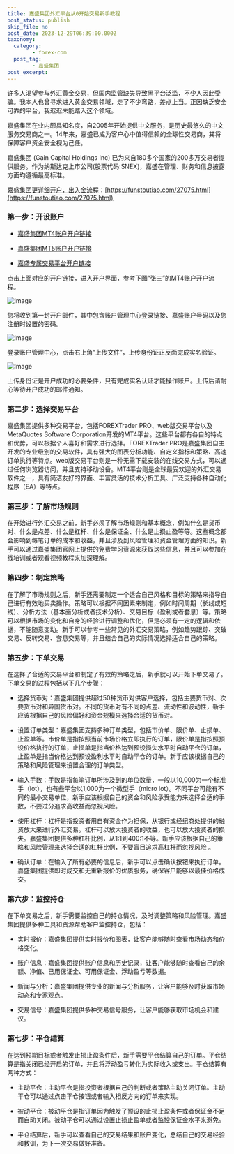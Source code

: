 ```yaml
---
title: 嘉盛集团外汇平台从0开始交易新手教程
post_status: publish
skip_file: no
post_date: 2023-12-29T06:39:00.000Z
taxonomy:
  category:
        - forex-com
  post_tag:
        - 嘉盛集团
post_excerpt: 
---
```

许多人渴望参与外汇黄金交易，但国内监管缺失导致黑平台泛滥，不少人因此受骗。我本人也曾寻求进入黄金交易领域，走了不少弯路，差点上当。正因缺乏安全可靠的平台，我迟迟未能踏入这个领域。

嘉盛集团在业内颇具知名度，自2005年开始提供中文服务，是历史最悠久的中文服务交易商之一。14年来，嘉盛已成为客户心中值得信赖的全球性交易商，其将保障客户资金安全视为己任。

嘉盛集团 (Gain Capital Holdings Inc) 已为来自180多个国家的200多万交易者提供服务。作为纳斯达克上市公司(股票代码:SNEX)，嘉盛在管理、财务和信息披露方面均遵循最高标准。

[嘉盛集团更详细开户，出入金流程](https://funstoutiao.com/27075.html)：[https://funstoutiao.com/27075.html](https://funstoutiao.com/27075.html)

### 第一步：开设账户

* [嘉盛集团MT4账户开户链接](https://s.ssgg.net/jsmt4)

* [嘉盛集团MT5账户开户链接](https://s.ssgg.net/jsmt5)

* [嘉盛专属交易平台开户链接](https://s.ssgg.net/js)

点击上面对应的开户链接，进入开户界面，参考下图“张三”的MT4账户开户流程。

![Image](https://prod-files-secure.s3.us-west-2.amazonaws.com/39ed1227-6d7d-4570-be36-9ccd4a2c4241/7a167aea-686b-400d-af59-4e18eb607a40/640.png?X-Amz-Algorithm=AWS4-HMAC-SHA256&X-Amz-Content-Sha256=UNSIGNED-PAYLOAD&X-Amz-Credential=ASIAZI2LB466TFX6BBG3%2F20251008%2Fus-west-2%2Fs3%2Faws4_request&X-Amz-Date=20251008T161309Z&X-Amz-Expires=3600&X-Amz-Security-Token=IQoJb3JpZ2luX2VjECcaCXVzLXdlc3QtMiJGMEQCIEbs2IbKtm0bHwi37BGIxtJBs1O4XfJI5twYPhPKmk1VAiBIjqMnkFTLl%2FXRyQT7VK8iUnQbqE5UhI6mKPJoK3zgMiqIBAjA%2F%2F%2F%2F%2F%2F%2F%2F%2F%2F8BEAAaDDYzNzQyMzE4MzgwNSIMy1lsM5J0%2BNllaoVcKtwDELvEaT7WN%2BidmF8DA2NqHfDObOMYbwxQ9huuDjRHCW4jv375HJU4kzHRauD8ojcyQcDuufXSh3Z9QmCZKeAgd577F%2FsBUJojq5B%2F2SkI10F0KlIqCZp15ik7i7%2FiONF2C8oA8HMczA%2FPhyhUgeCHdL7p1NSJPB%2FqEmJi6%2FILobZkGTFujUYg%2F1PdDDrPGfVHoe8FyE032i89klh5Hqh2jVMFBzbkTkeFtlAwjvn3d43my9JbUcmuK7xs6DIhheKRgqwS%2BiErrY6oaN%2BSKDwSgut0irclPry0bZMAwTTA%2BJ9UCcfhjV5j2vtvtpf1VBYmc7Jm8ANxbrg12cfeocoKsEvbo65CoPlHb7IolWZn5MA%2F30O%2B0NMhkAiCc4VC1PhXp4OW3QhsCE33tNUqb%2F2C23EdUhIw8eN9D6%2F6x3j7eDqO%2BkWDp0TimWlO9uKScCjAGBwCo9mzM%2BSW5v4Yjn5Nexmf6HzVGU%2FVXEPGkBygMb6bKRzkBn575vpzsirUtVermxmhDl7c6qHss9fxaLwgPL2SGXwwC1jCH%2BkiV3nXv9t2Gdrt%2F98qBKA9%2BLkOTuqpRf4j5e57Vh%2F4dpGSx6qhmUjKirjnZZFUMYKhzhhXwKPwWIIdQszOE0e0MzIw0fyZxwY6pgHJCA%2BXoATRwGmP7AUW9bricz7qb3orN85BSvwKtjqqENUnbb5826Y0M%2BSpPwM9leFWq3eAbSDcTSj0pjsBqGoPrm0RI9cQdSB1GpSG7a062uZrYzbVcDtoZ5FrIDdheDDod3iXy1idCYIoHdXyEytLdSr%2FxfWiK1qjU2JkmJAF4S40%2FXBw8p%2FCEDUTfoGrVLtfUQ3J%2BW7OXqnFzIcJFL5UR%2BfzDvvU&X-Amz-Signature=f5842706b98bf189a0bb7996dc16624b40682a920a7ebd94a3f5dcfe8f717572&X-Amz-SignedHeaders=host&x-amz-checksum-mode=ENABLED&x-id=GetObject)

您将收到第一封开户邮件，其中包含账户管理中心登录链接、嘉盛账户号码以及您注册时设置的密码。

![Image](https://prod-files-secure.s3.us-west-2.amazonaws.com/39ed1227-6d7d-4570-be36-9ccd4a2c4241/eaa1c6b3-2877-4284-a0e1-530e222c27fb/image.png?X-Amz-Algorithm=AWS4-HMAC-SHA256&X-Amz-Content-Sha256=UNSIGNED-PAYLOAD&X-Amz-Credential=ASIAZI2LB466TFX6BBG3%2F20251008%2Fus-west-2%2Fs3%2Faws4_request&X-Amz-Date=20251008T161309Z&X-Amz-Expires=3600&X-Amz-Security-Token=IQoJb3JpZ2luX2VjECcaCXVzLXdlc3QtMiJGMEQCIEbs2IbKtm0bHwi37BGIxtJBs1O4XfJI5twYPhPKmk1VAiBIjqMnkFTLl%2FXRyQT7VK8iUnQbqE5UhI6mKPJoK3zgMiqIBAjA%2F%2F%2F%2F%2F%2F%2F%2F%2F%2F8BEAAaDDYzNzQyMzE4MzgwNSIMy1lsM5J0%2BNllaoVcKtwDELvEaT7WN%2BidmF8DA2NqHfDObOMYbwxQ9huuDjRHCW4jv375HJU4kzHRauD8ojcyQcDuufXSh3Z9QmCZKeAgd577F%2FsBUJojq5B%2F2SkI10F0KlIqCZp15ik7i7%2FiONF2C8oA8HMczA%2FPhyhUgeCHdL7p1NSJPB%2FqEmJi6%2FILobZkGTFujUYg%2F1PdDDrPGfVHoe8FyE032i89klh5Hqh2jVMFBzbkTkeFtlAwjvn3d43my9JbUcmuK7xs6DIhheKRgqwS%2BiErrY6oaN%2BSKDwSgut0irclPry0bZMAwTTA%2BJ9UCcfhjV5j2vtvtpf1VBYmc7Jm8ANxbrg12cfeocoKsEvbo65CoPlHb7IolWZn5MA%2F30O%2B0NMhkAiCc4VC1PhXp4OW3QhsCE33tNUqb%2F2C23EdUhIw8eN9D6%2F6x3j7eDqO%2BkWDp0TimWlO9uKScCjAGBwCo9mzM%2BSW5v4Yjn5Nexmf6HzVGU%2FVXEPGkBygMb6bKRzkBn575vpzsirUtVermxmhDl7c6qHss9fxaLwgPL2SGXwwC1jCH%2BkiV3nXv9t2Gdrt%2F98qBKA9%2BLkOTuqpRf4j5e57Vh%2F4dpGSx6qhmUjKirjnZZFUMYKhzhhXwKPwWIIdQszOE0e0MzIw0fyZxwY6pgHJCA%2BXoATRwGmP7AUW9bricz7qb3orN85BSvwKtjqqENUnbb5826Y0M%2BSpPwM9leFWq3eAbSDcTSj0pjsBqGoPrm0RI9cQdSB1GpSG7a062uZrYzbVcDtoZ5FrIDdheDDod3iXy1idCYIoHdXyEytLdSr%2FxfWiK1qjU2JkmJAF4S40%2FXBw8p%2FCEDUTfoGrVLtfUQ3J%2BW7OXqnFzIcJFL5UR%2BfzDvvU&X-Amz-Signature=0f72b1d6d2b2fa58c8f9b8c7bfa0967cada917dc76f4918cd409dbe6d265fa24&X-Amz-SignedHeaders=host&x-amz-checksum-mode=ENABLED&x-id=GetObject)

登录账户管理中心，点击右上角“上传文件”，上传身份证正反面完成实名验证。

![Image](https://prod-files-secure.s3.us-west-2.amazonaws.com/39ed1227-6d7d-4570-be36-9ccd4a2c4241/54090639-09fc-46b4-a135-e0289f707147/image.png?X-Amz-Algorithm=AWS4-HMAC-SHA256&X-Amz-Content-Sha256=UNSIGNED-PAYLOAD&X-Amz-Credential=ASIAZI2LB466TFX6BBG3%2F20251008%2Fus-west-2%2Fs3%2Faws4_request&X-Amz-Date=20251008T161309Z&X-Amz-Expires=3600&X-Amz-Security-Token=IQoJb3JpZ2luX2VjECcaCXVzLXdlc3QtMiJGMEQCIEbs2IbKtm0bHwi37BGIxtJBs1O4XfJI5twYPhPKmk1VAiBIjqMnkFTLl%2FXRyQT7VK8iUnQbqE5UhI6mKPJoK3zgMiqIBAjA%2F%2F%2F%2F%2F%2F%2F%2F%2F%2F8BEAAaDDYzNzQyMzE4MzgwNSIMy1lsM5J0%2BNllaoVcKtwDELvEaT7WN%2BidmF8DA2NqHfDObOMYbwxQ9huuDjRHCW4jv375HJU4kzHRauD8ojcyQcDuufXSh3Z9QmCZKeAgd577F%2FsBUJojq5B%2F2SkI10F0KlIqCZp15ik7i7%2FiONF2C8oA8HMczA%2FPhyhUgeCHdL7p1NSJPB%2FqEmJi6%2FILobZkGTFujUYg%2F1PdDDrPGfVHoe8FyE032i89klh5Hqh2jVMFBzbkTkeFtlAwjvn3d43my9JbUcmuK7xs6DIhheKRgqwS%2BiErrY6oaN%2BSKDwSgut0irclPry0bZMAwTTA%2BJ9UCcfhjV5j2vtvtpf1VBYmc7Jm8ANxbrg12cfeocoKsEvbo65CoPlHb7IolWZn5MA%2F30O%2B0NMhkAiCc4VC1PhXp4OW3QhsCE33tNUqb%2F2C23EdUhIw8eN9D6%2F6x3j7eDqO%2BkWDp0TimWlO9uKScCjAGBwCo9mzM%2BSW5v4Yjn5Nexmf6HzVGU%2FVXEPGkBygMb6bKRzkBn575vpzsirUtVermxmhDl7c6qHss9fxaLwgPL2SGXwwC1jCH%2BkiV3nXv9t2Gdrt%2F98qBKA9%2BLkOTuqpRf4j5e57Vh%2F4dpGSx6qhmUjKirjnZZFUMYKhzhhXwKPwWIIdQszOE0e0MzIw0fyZxwY6pgHJCA%2BXoATRwGmP7AUW9bricz7qb3orN85BSvwKtjqqENUnbb5826Y0M%2BSpPwM9leFWq3eAbSDcTSj0pjsBqGoPrm0RI9cQdSB1GpSG7a062uZrYzbVcDtoZ5FrIDdheDDod3iXy1idCYIoHdXyEytLdSr%2FxfWiK1qjU2JkmJAF4S40%2FXBw8p%2FCEDUTfoGrVLtfUQ3J%2BW7OXqnFzIcJFL5UR%2BfzDvvU&X-Amz-Signature=2530e30416e82d1fbb32c083406a9f212313cbcfab8cc9401777d1776a8fce8d&X-Amz-SignedHeaders=host&x-amz-checksum-mode=ENABLED&x-id=GetObject)

上传身份证是开户成功的必要条件，只有完成实名认证才能操作账户。上传后请耐心等待开户成功的邮件通知。

### 第二步：选择交易平台

嘉盛集团提供多种交易平台，包括FOREXTrader PRO、web版交易平台以及MetaQuotes Software Corporation开发的MT4平台。这些平台都有各自的特点和优势，可以根据个人喜好和需求进行选择。FOREXTrader PRO是嘉盛集团自主开发的专业级别的交易软件，具有强大的图表分析功能、自定义指标和策略、高速订单执行等特点。web版交易平台则是一种无需下载安装的在线交易方式，可以通过任何浏览器访问，并且支持移动设备。MT4平台则是全球最受欢迎的外汇交易软件之一，具有简洁友好的界面、丰富灵活的技术分析工具、广泛支持各种自动化程序（EA）等特点。

### 第三步：了解市场规则

在开始进行外汇交易之前，新手必须了解市场规则和基本概念，例如什么是货币对、什么是点差、什么是杠杆、什么是保证金、什么是止损止盈等等。这些概念都会影响到每笔订单的成本和收益，并且涉及到风险管理和资金管理方面的知识。新手可以通过嘉盛集团官网上提供的免费学习资源来获取这些信息，并且可以参加在线培训或者观看视频教程来加深理解。

### 第四步：制定策略

在了解了市场规则之后，新手还需要制定一个适合自己风格和目标的策略来指导自己进行有效地买卖操作。策略可以根据不同因素来制定，例如时间周期（长线或短线）、分析方法（基本面分析或者技术分析）、交易目标（盈利或者套息）等。策略可以根据市场的变化和自身的经验进行调整和优化，但是必须有一定的逻辑和依据，不能随意变动。新手可以参考一些常见的外汇交易策略，例如趋势跟踪、突破交易、反转交易、套息交易等，并且结合自己的实际情况选择适合自己的策略。

### 第五步：下单交易

在选择了合适的交易平台和制定了有效的策略之后，新手就可以开始下单交易了。下单交易的过程包括以下几个步骤：

* 选择货币对：嘉盛集团提供超过50种货币对供客户选择，包括主要货币对、次要货币对和异国货币对。不同的货币对有不同的点差、流动性和波动性，新手应该根据自己的风险偏好和资金规模来选择合适的货币对。

* 设置订单类型：嘉盛集团支持多种订单类型，包括市价单、限价单、止损单、止盈单等。市价单是指按照当前市场价格立即执行的订单，限价单是指按照预设价格执行的订单，止损单是指当价格达到预设损失水平时自动平仓的订单，止盈单是指当价格达到预设盈利水平时自动平仓的订单。新手应该根据自己的策略和风险管理来设置合理的订单类型。

* 输入手数：手数是指每笔订单所涉及到的单位数量，一般以10,000为一个标准手（lot），也有些平台以1,000为一个微型手（micro lot）。不同平台可能有不同的最小交易单位，新手应该根据自己的资金和风险承受能力来选择合适的手数，不要过分追求高收益而忽视风险。

* 使用杠杆：杠杆是指投资者用自有资金作为担保，从银行或经纪商处提供的融资放大来进行外汇交易。杠杆可以放大投资者的收益，也可以放大投资者的损失。嘉盛集团提供多种杠杆比例，从1:1到400:1不等。新手应该根据自己的策略和风险管理来选择合适的杠杆比例，不要盲目追求高杠杆而忽视风险 。

* 确认订单：在输入了所有必要的信息后，新手可以点击确认按钮来执行订单。嘉盛集团提供即时成交和无重新报价的优质服务，确保客户能够以最佳价格成交。

### 第六步：监控持仓

在下单交易之后，新手需要监控自己的持仓情况，及时调整策略和风险管理。嘉盛集团提供多种工具和资源帮助客户监控持仓，包括：

* 实时报价：嘉盛集团提供实时报价和图表，让客户能够随时查看市场动态和价格变化。

* 账户信息：嘉盛集团提供账户信息和历史记录，让客户能够随时查看自己的余额、净值、已用保证金、可用保证金、浮动盈亏等数据。

* 新闻与分析：嘉盛集团提供专业的新闻与分析服务，让客户能够及时获取市场动态和专家观点。

* 交易信号：嘉盛集团提供多种交易信号服务，让客户能够获取市场机会和建议。

### 第七步：平仓结算

在达到预期目标或者触发止损止盈条件后，新手需要平仓结算自己的订单。平仓结算是指关闭已经开启的订单，并且将浮动盈亏转化为实际收入或支出。平仓结算有两种方式：

* 主动平仓：主动平仓是指投资者根据自己的判断或者策略主动关闭订单。主动平仓可以通过点击平仓按钮或者输入相反方向的订单来实现。

* 被动平仓：被动平仓是指订单因为触发了预设的止损止盈条件或者保证金不足而自动关闭。被动平仓可以通过设置止损止盈单或者监控保证金水平来避免。

* 平仓结算后，新手可以查看自己的交易结果和账户变化，总结自己的交易经验和教训，为下一次交易做好准备。